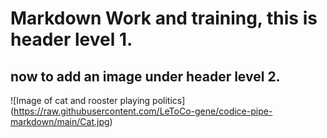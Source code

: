 # Markdown Work and training, this is header level 1.

## now to add an image under header level 2.

![Image of cat and rooster playing politics] (https://raw.githubusercontent.com/LeToCo-gene/codice-pipe-markdown/main/Cat.jpg)
